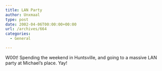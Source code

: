 ```yaml
---
title: LAN Party
author: Unxmaal
type: post
date: 2002-04-06T00:00:00+00:00
url: /archives/664
categories:
  - General

---
```

W00t! Spending the weekend in Huntsville, and going to a massive LAN party at Michael&#8217;s place. Yay!